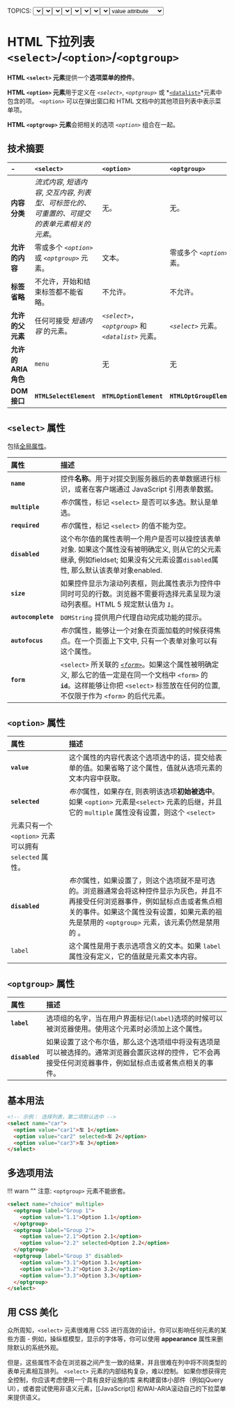 TOPICS: <select>
        <option>
        <optgroup>
        <select> name attribute
        <select> multiple attribute
        <select> required attribute
        <select> disabled attribute
        <select> size attribute
        <select> autocomplete attribute
        <select> autofocus attribute
        <select> form attribute
        <option> value attribute
        <option> selected attribute
        <option> disabled attribute
        <option> label attribute
        <optgroup> label attribute
        <optgroup> disabled attribute

# HTML 下拉列表 `<select>`/`<option>`/`<optgroup>`

**HTML `<select>` 元素**提供一个**选项菜单的控件**。

**HTML `<option>` 元素**用于定义在 *`<select>`*, *`<optgroup>`* 或
*[`<datalist>`](/zh-hans/webfrontend/<datalist>)*元素中包含的项。
`<option>` 可以在弹出窗口和 HTML 文档中的其他项目列表中表示菜单项。

**HTML `<optgroup>` 元素**会把相关的选项 *`<option>`* 组合在一起。

## 技术摘要

| - | `<select>` | `<option>` | `<optgroup>` |
| :-- | :-- | :-- | :-- |
| **内容分类** | *流式内容*, *短语内容*, *交互内容*, *列表型、可标签化的、可重置的、可提交的表单元素相关的元素*。| 无。| 无。|
| **允许的内容** | 零或多个 *`<option>`* 或 *`<optgroup>`* 元素。| 文本。| 零或多个 *`<option>`* 元素。|
| **标签省略** | 不允许，开始和结束标签都不能省略。| 不允许。| 不允许。|
| **允许的父元素** | 任何可接受 *短语内容* 的元素。| *`<select>`*，*`<optgroup>`* 和 *`<datalist>`* 元素。| *`<select>`* 元素。|
| **允许的 ARIA 角色** | `menu` | 无 | 无 |
| **DOM 接口** | **`HTMLSelectElement`** | **`HTMLOptionElement`** | **`HTMLOptGroupElement`** |

## `<select>` 属性

包括[全局属性](/zh-hans/webfrontend/HTML_Global_Attributes)。

| 属性 | 描述 |
| :-- | :-- |
| **`name`** | 控件**名称**。用于对提交到服务器后的表单数据进行标识，或者在客户端通过 JavaScript 引用表单数据。|
| **`multiple`** | *布尔*属性，标记 `<select>` 是否可以多选。默认是单选。|
| **`required`** | *布尔*属性，标记 `<select>` 的值不能为空。|
| **`disabled`** | 这个布尔值的属性表明一个用户是否可以操控该表单对象. 如果这个属性没有被明确定义, 则从它的父元素继承, 例如fieldset; 如果没有父元素设置`disabled`属性, 那么默认该表单对象enabled. |
| **`size`** | 如果控件显示为滚动列表框，则此属性表示为控件中同时可见的行数。浏览器不需要将选择元素呈现为滚动列表框。HTML 5 规定默认值为 *`1`*。|
| **`autocomplete`** | `DOMString` 提供用户代理自动完成功能的提示。|
| **`autofocus`** | *布尔*属性，能够让一个对象在页面加载的时候获得焦点。在一个页面上下文中, 只有一个表单对象可以有这个属性。|
| **`form`** | `<select>` 所关联的 *[`<form>`](/zh-hans/webfrontend/<form>)*。如果这个属性被明确定义, 那么它的值一定是在同一个文档中 `<form>` 的 **`id`**。这样能够让你把 `<select>` 标签放在任何的位置, 不仅限于作为 `<form>` 的后代元素。|

## `<option>` 属性

| 属性 | 描述 |
| :-- | :-- |
| **`value`** | 这个属性的内容代表这个选项选中的话，提交给表单的值。如果省略了这个属性，值就从选项元素的文本内容中获取。|
| **`selected`** | *布尔*属性，如果存在, 则表明该选项**初始被选中**。如果 `<option>` 元素是`<select>` 元素的后继，并且它的 `multiple` 属性没有设置，则这个 `<select>`
元素只有一个 `<option>` 元素可以拥有 `selected` 属性。|
| **`disabled`** | *布尔*属性，如果设置了，则这个选项就不是可选的。浏览器通常会将这种控件显示为灰色，并且不再接受任何浏览器事件，例如鼠标点击或者焦点相关的事件。如果这个属性没有设置，如果元素的祖先是禁用的 `<optgroup>` 元素，该元素仍然是禁用的 。|
| `label` | 这个属性是用于表示选项含义的文本。如果 `label` 属性没有定义，它的值就是元素文本内容。|

## `<optgroup>` 属性

| 属性 | 描述 |
| :-- | :-- |
| **`label`** | 选项组的名字，当在用户界面标记(`label`)选项的时候可以被浏览器使用。使用这个元素时必须加上这个属性。|
| **`disabled`** | 如果设置了这个布尔值，那么这个选项组中将没有选项是可以被选择的。通常浏览器会置灰这样的控件，它不会再接受任何浏览器事件，例如鼠标点击或者焦点相关的事件。|

## 基本用法

```html
<!-- 示例： 选择列表，第二项默认选中 -->
<select name="car">
  <option value="car1">车 1</option>
  <option value="car2" selected>车 2</option>
  <option value="car3">车 3</option>
</select>
```

## 多选项用法

!!! warn ""
    注意: `<optgroup>` 元素不能嵌套。

```html
<select name="choice" multiple>
  <optgroup label="Group 1">
    <option value="1.1">Option 1.1</option>
  </optgroup>
  <optgroup label="Group 2">
    <option value="2.1">Option 2.1</option>
    <option value="2.2" selected>Option 2.2</option>
  </optgroup>
  <optgroup label="Group 3" disabled>
    <option value="3.1">Option 3.1</option>
    <option value="3.2">Option 3.2</option>
    <option value="3.3">Option 3.3</option>
  </optgroup>
</select>
```

## 用 CSS 美化

众所周知，`<select>` 元素很难用 CSS 进行高效的设计。你可以影响任何元素的某些方面 - 例如，操纵框模型，显示的字体等，你可以使用 **appearance** 属性来删除默认的系统外观。

但是，这些属性不会在浏览器之间产生一致的结果，并且很难在列中将不同类型的表单元素相互排列。 `<select>` 元素的内部结构复杂，难以控制。 如果你想获得完全控制，你应该考虑使用一个具有良好设施的库
来构建窗体小部件（例如jQuery UI），或者尝试使用非语义元素，[[JavaScript]] 和WAI-ARIA滚动自己的下拉菜单来提供语义。
